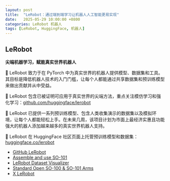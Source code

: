 ```yaml
---
layout: post
title:  "LeRobot：通过端到端学习让机器人人工智能更易实现"
date:   2025-05-29 10:00:00 +0800
categories: LeRobot 机器人
tags: [LeRobot, HuggingFace, 机器人]
---
```


## LeRobot
**尖端机器学习，赋能真实世界机器人**

🤗 LeRobot 致力于在 PyTorch 中为真实世界的机器人提供模型、数据集和工具。其目标是降低机器人技术的入门门槛，让每个人都能通过共享数据集和预训练模型来做出贡献并从中受益。

🤗 LeRobot 包含已被证明可应用于真实世界的尖端方法，重点关注模仿学习和强化学习：[github.com/huggingface/lerobot](https://github.com/huggingface/lerobot)

🤗 LeRobot 已提供一系列预训练模型、包含人类收集演示的数据集以及模拟环境，让每个人都能轻松上手。在未来几周，该项目计划为市面上最经济实惠且功能强大的机器人添加越来越多的真实世界机器人支持。

🤗 LeRobot 在 HuggingFace 社区页面上托管预训练模型和数据集：[huggingface.co/lerobot](https://huggingface.co/lerobot)

- [GitHub LeRobot](https://github.com/huggingface/lerobot)
- [Assemble and use SO-101](https://github.com/huggingface/lerobot/blob/main/examples/12_use_so101.md)
- [LeRobot Dataset Visualizer](https://huggingface.co/spaces/lerobot/visualize_dataset)
- [Standard Open SO-100 & SO-101 Arms](https://github.com/TheRobotStudio/SO-ARM100)
- [X LeRobot](https://x.com/RemiCadene/status/1825455895561859185)
